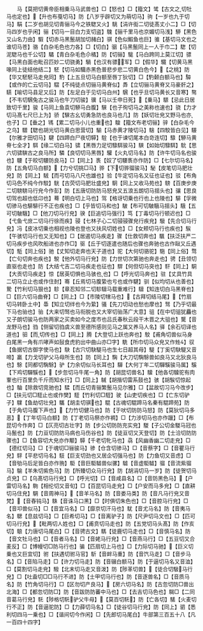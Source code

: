 <!-- { "loadSidebar": true } -->
　　马【莫把切黄帝臣相乗马马武兽也】□【怒也】□【籀文】骘【古文之切牡马也定也】【升也布戞切马】防【八岁乎辟切又为萌切马】驹【一岁也九于切马】駽【二岁也胡见切青骊马今之铁騘又火】駣【涓许衒二切徒髙丈小二】□【切马四岁也乎闲】骊【切马一目白力支切盗】騩【骊千里马也京媚切马浅】駵【黑色又山名力由】騢【切赤马黑鬛胡加切赭白】骐【色似鰕鱼也巨】骓【基切马文也之谁切马苍】骆【白杂毛色也力各】□【切白】骃【马黑鬛同上一人于巾二】騘【切泥騘马也千公切】驈【青白杂毛色尒橘】防【切骊】駹【马白跨同上莫江切】骠【马黑白面也毗召匹妙二切骁勇】騧【也汉有骠军】□【假华】驖【切黄马黑喙同上徒结他结二】駓【切马如驖赤黑色普悲步悲二切黄白色今】【之桃】防【华又駓駓马走皃同】馰【上五旦切马白额至唇丁狄切】□【馰颡白额马也】驔【或作的亡云切马】騽【不纯徒点切骊马黄脊似】馵【立切骊马黄脊又马豪骭之】驠【喻切马县足又后】防【左足白于见切马白州】騛【也乎旦切马黄长又音寒】骜【不韦切騛兔古之骏马也午刀切骏】骥【马以壬申日死】【乗马】騵【忌此日居致切千里】骏【马同上鱼袁切駵马白腹】騋【也子徇切马之美称也速也】骁【力才切马髙七尺巳上为】骄【騋古幺切勇急防也良马也几】防【妖切壮皃又野马也亦也子】□【垂之】駂【累二切马小儿也重也】騜【籀文布老切骊】骍【白杂毛今之乌】驓【騘也胡光切马黄白思营切】騚【马赤黄才陵切马】騇【四駮皆白见】騴【尔雅才田切马】騝【四蹄白尸夜切騲】駩【也于谏切尾本白竒连切】騄【駵马黄脊七全才】駬【缘二切白马】骕【黑唇力足切騄駬骏马】騻【如始切騄駬】馻【思六切骕騻古之良马所】驎【良切切马黑唇】驩【火丸切马名】防【许牛切马名也骏也】騕【于皎切騕防良马】□【同上】褭【奴了切騕褭亦作防】□【七尔切马名】防【五角切马白额】【力兮切挑□马】骅【下切骅骝骏马】駜【皮笔切马肥壮皃】防【同上】駥【而弓切马八尺也雄也】验【牛定切马名又征也证也】驳【布角切马色不纯今作駮】駫【古荧切马肥壮盛皃】駉【同上又收马苑也】騯【百庚步庚二切騯騯马行皃今作彭】防【五唐切防防马怒皃又五浪五朗切马揺头也】骧【思良切驾也超也低卬也】蓦【明白切上马也】驾【格讶切乗也行也上也陵也】騑【孚微切骖马也騑騑行不正也疾也】□【乎皆切马和也】駊【布可切駊騀马揺头】騀【五可切駊騀】□【他刀切马行皃】骙【巨追切马强行】笃【丁毒切马行顿迟也】□【弋鱼弋庻二切马行徐而疾】骎【七林子心二切骎骎骤皃行疾皃】馺【先合切马行皃】冯【皮冰切乗也相视也陵也登也又扶风切姓也】□【女颊切马行也疾也】騃【午骇切马行也又无知也】□【居遏切马疾走】骤【仕救切奔也】颿【扶泛扶严二切马疾步也风吹船进也亦作□】驱【丘于切逐遣也随后也骤也奔驰也古作敺又丘遇切】駈【同上俗】驰【丈知切走奔也天子道也】驼【大何切骆驼】駞【同上俗】骛【亡句切奔也疾也】駾【他外切马行皃】防【力世切次第驰也奔走也】骋【丑领切直驱也走也】防【大结弋吉二切马疾走也征也】駻【何但切马突也】馯【同上】駧【大贡切马疾走】惊【居英切惧也马骇也也】□【呼光切马奔也】驻【丈具竹具二切马立止也或作住尌】骞【丘焉切马腹絷也亏也或作騝】驯【似均切从也善也】騺【竹利切马狠也】駗【章忍知邻二切駗驙马载重难行】驙【知连切白马黑脊也】□【巨六切马曲脊】□【同上】□【市陵切犗马也】【古拜切结马尾】【竹扇切马转卧土中】馽【知立切绊也今为絷】骚【先刀切动也愁也摩也】驽【乃乎切最下马也骀也】骀【大来切驽也马衔脱也又大宰切骀荡广大意】驵【在中切驵犹麤也又子朗切骏马也防两家之买卖如今之度市也吕氏春秋云段干木晋之大驵也】驡【音龙野马也】驺【侧留切驺虞义兽至德所感则见马之属又养马人名】驿【余石切译也道也】驲【而切传也】□【同上】腾【大登切上跃也奔也】駮【甫角切兽似马身白尾黑一角有爪哮声如鼔食虎豹出中曲山亦□字】駪【所巾切马众皃又作甡】驭【鱼据切古御字使马也】駃【古穴切駃騠马也生七日超其母】騠【丁奚切駃騠又音啼】驘【力戈切驴父马母所生也】防【同上】騊【大刀切騊駼兽如良马又北狄良马也】駼【同都切騊駼】驴【力余切似马长耳也】驒【大何丁年二切驒騱骏马属】騱【下鸡切驒騱也】【步忽切马牛尾一角】防【胡昆切兽名】驝【他各切驝驼有肉鞌也行百里负千斤而知水行】□【同上】駴【胡揩切雷系鼓也】骇【胡騃切惊起也】駎【除救切竞驰也】騥【而丘切青骊繁鬛马见尔雅】□【盆故切习马今改步】□【扶元切□駤止也或作樊】駤【竹利切□駤】驶【山吏切疾也】□【亡东切驴子】驜【鱼劫切壮皃】驨【胡圭切骐也】騉【古魂切騉蹄马名秦有騉蹄苑】防【于角切马腹下声也】【力竹切健马也】防【于吠切防防马怒】防【莫狄切马多恶】【丁年切马白额】防【丁老切马祭亦作裯】□【力涉切马也亦作躐】□【布昆切今作奔】□【仄亮切古壮字】防【步公切防防充实皃】騣【子公切金騣马冠也马鬛也】防【力亘切防防马病也马伤谷也】防【徒亘切又天登切】防【士洽切防防骤也】□【鱼容切大皃亦作颙】騲【千老切牝马也】骉【风幽香幽二切走皃】□【德红切马】□【于魂切□骊骏马】骖【仓含切骖马】□【音蔡字】□【音瞿马行皃】駍【平悲切马名】馶【巨支切劲也又居企切强马也】防【力鱼切又音虑】□【音劬马后足皆白亦作翑】駏【音巨駏驉兽似骡】驉【音虚駏驉】骝【音流紫骝马】騟【羊朱切紫色马】防【所臻切众马行皃】防【胡涓切马一岁】防【徒贺切马贞皃】□【乌髙切马行皃】□【呼光切】□【音咸县名】□【音防黑色马】【户雷切马名】駨【相伦切又音旬】□【百昆切马走皃】□【户安而马多皃】□【直耕切马住皃】騆【音周神马】【音羊马名】防【音娄马类】防【音凡马行皃又音梵】【音舂钝马】駯【音诛马口黑】□【时俱切朱色也】□【音腔马行皃】□【音卭兽似马】□【音宜马名】□【靡京切汗马也】駀【音尤马名】防【音夷马名】騦【息兹切马】□【巨希切马】□【音离驴子】防【尺尹切马文也】□【匹可切马行皃】【毗两切人姓也】□【甫贲切马走也】防【五党切马头髙】防【作亥切】駺【力唐切马尾白】□【音骋古文】騳【徒鹿切马走也】□【音慎马名】防【音文牡马也】□【音者马名】□【音姥马行皃】□【音燕马行】□【五豆切又合麦反】□【博幔切□防马行也】骗【匹扇切上马也】□【力际切马驰】【巨义切乗也又巨宜切】驸【扶遇切驸马官】馸【音衅马重】防【音饩马走】□【音步马名】□【音陷马走】□【许力切马走】防【音辍白额马】防【于逼切马名又音洫】□【莫割切马走皃】驋【北末切马走又音泼】防【陟革切兽】【徒合切馺马行皃】□【吐盍切□□马行不进】防【士甲切马行也】防【音逐兽名】□【音质马名】防【竹角切马行】□【区勿切产良马】【房六切马名】防【古忽切防□兽出北海】□【都忽切防□】防【音跋防防蕃中马也】□【去吉切马色也】騔□【二同音葛马行皃】馲【陟格切馲驴父牛母】【莫百切馲】防【亡各切】騞【火麦切行不正】防【音逼驼防】□【力薛切马名】□【徒谷切马行皃】防【同上】驷【悉利切四马一乗也】□【谐间切今作闲】□【先郎切马尾白】牛部第三百五十八【凡一百四十四字】
